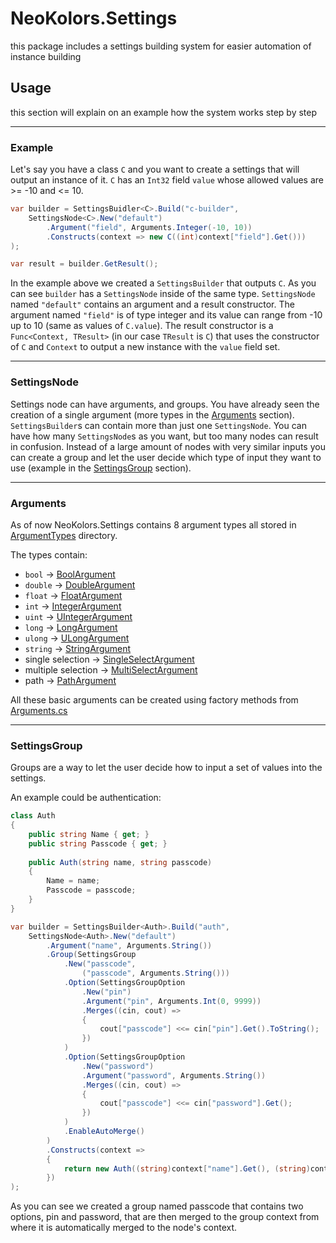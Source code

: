 ﻿# NeoKolors.Settings
this package includes a settings building system for easier automation of instance building

## Usage
this section will explain on an example how the system works step by step

---

### Example
Let's say you have a class `C` and you want to create a settings that will output an instance of it.
`C` has an `Int32` field `value` whose allowed values are >= -10 and <= 10.

```csharp
var builder = SettingsBuidler<C>.Build("c-builder",
    SettingsNode<C>.New("default")
        .Argument("field", Arguments.Integer(-10, 10))
        .Constructs(context => new C((int)context["field"].Get()))
);

var result = builder.GetResult();
```

In the example above we created a `SettingsBuilder` that outputs `C`. As you can see `builder`
has a `SettingsNode` inside of the same type. `SettingsNode` named `"default"` contains an argument 
and a result constructor. The argument named `"field"` is of type integer and its value can range from -10
up to 10 (same as values of `C.value`). The result constructor is a `Func<Context, TResult>` (in our case 
`TResult` is `C`) that uses the constructor of `C` and `Context` to output a new instance with the `value` 
field set.

---

### SettingsNode
Settings node can have arguments, and groups. You have already seen the creation of a single argument 
(more types in the [Arguments](#arguments) section). `SettingsBuilder`s can contain more than just one 
`SettingsNode`. You can have how many `SettingsNode`s as you want, but too many nodes can result in 
confusion. Instead of a large amount of nodes with very similar inputs you can create a group and let
the user decide which type of input they want to use (example in the [SettingsGroup](#settingsgroup)
section). 

---

### Arguments
As of now NeoKolors.Settings contains 8 argument types all stored in [ArgumentTypes](ArgumentTypes) 
directory.

The types contain:
* `bool` → [BoolArgument](ArgumentTypes/BoolArgument.cs)
* `double` → [DoubleArgument](ArgumentTypes/DoubleArgument.cs)
* `float` → [FloatArgument](ArgumentTypes/FloatArgument.cs)
* `int` → [IntegerArgument](ArgumentTypes/IntegerArgument.cs)
* `uint` → [UIntegerArgument](ArgumentTypes/IntegerArgument.cs)
* `long` → [LongArgument](ArgumentTypes/LongArgument.cs)
* `ulong` → [ULongArgument](ArgumentTypes/LongArgument.cs)
* `string` → [StringArgument](ArgumentTypes/StringArgument.cs)
* single selection → [SingleSelectArgument](ArgumentTypes/SingleSelectArgument.cs)
* multiple selection → [MultiSelectArgument](ArgumentTypes/MultiSelectArgument.cs)
* path -> [PathArgument](ArgumentTypes/PathArgument.cs)

All these basic arguments can be created using factory methods from [Arguments.cs](Arguments.cs)

---

### SettingsGroup
Groups are a way to let the user decide how to input a set of values into the settings.

An example could be authentication: 
```csharp
class Auth
{
    public string Name { get; }
    public string Passcode { get; }
    
    public Auth(string name, string passcode) 
    {
        Name = name;
        Passcode = passcode;
    }
}

var builder = SettingsBuilder<Auth>.Build("auth",
    SettingsNode<Auth>.New("default")
        .Argument("name", Arguments.String())
        .Group(SettingsGroup
            .New("passcode", 
                ("passcode", Arguments.String()))
            .Option(SettingsGroupOption
                .New("pin")
                .Argument("pin", Arguments.Int(0, 9999))
                .Merges((cin, cout) => 
                {
                    cout["passcode"] <<= cin["pin"].Get().ToString();
                })
            )
            .Option(SettingsGroupOption
                .New("password")
                .Argument("password", Arguments.String())
                .Merges((cin, cout) => 
                {
                    cout["passcode"] <<= cin["password"].Get();
                })
            )
            .EnableAutoMerge()
        )
        .Constructs(context => 
        {
            return new Auth((string)context["name"].Get(), (string)context["passcode"].Get());
        })
);
```

As you can see we created a group named passcode that contains two options, pin and password, 
that are then merged to the group context from where it is automatically merged to the node's context. 